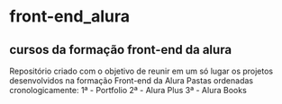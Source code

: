 # front-end_alura
## cursos da formação front-end da alura
Repositório criado com o objetivo de reunir em um só lugar os projetos desenvolvidos na formação Front-end da Alura
Pastas ordenadas cronologicamente:
1ª - Portfolio 
2ª - Alura Plus
3ª - Alura Books
